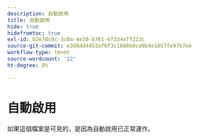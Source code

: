 ```yaml
---
description: 自動啟用
title: 自動啟用
hide: true
hidefromtoc: true
exl-id: b2e7dc0c-3c0a-4e20-b761-6f334eff223c
source-git-commit: e3d8dd4453af6f3c16b6b9ca9b4e1657fe97b7ee
workflow-type: tm+mt
source-wordcount: '12'
ht-degree: 0%

---
```


# 自動啟用

如果這個檔案是可見的，是因為自動啟用已正常運作。
